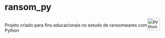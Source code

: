 # ransom_py

<div style="display: flex"><br>
    <p>Projeto criado para fins educacionais no estudo de ransomwares com Python </p>
    <img align="center" alt="python" height="40" width="40"  src="https://cdn.jsdelivr.net/gh/devicons/devicon/icons/python/python-original-wordmark.svg" />
</div>     
